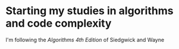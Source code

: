 # Starting my studies in algorithms and code complexity

I'm following the *Algorithms 4th Edition* of Siedgwick and Wayne
